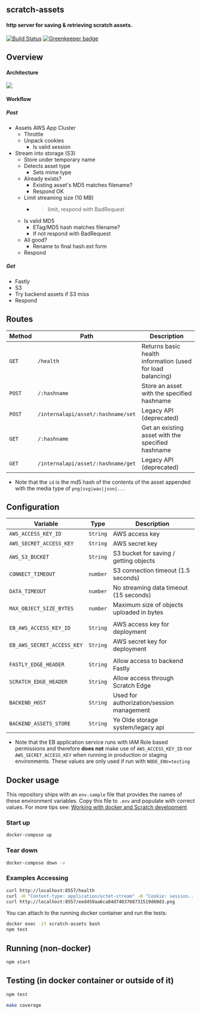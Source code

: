 ## scratch-assets
#### http server for saving & retrieving scratch assets.

[![Build Status](https://travis-ci.com/LLK/scratch-assets.svg?token=xzzHj4ct3SyBTpeqxnx1&branch=develop)](https://travis-ci.com/LLK/scratch-assets)
[![Greenkeeper badge](https://badges.greenkeeper.io/LLK/scratch-assets.svg?token=60538b212e62273e32ba817c779892fede97dd6575a84826f7205bea69338d02&ts=1526475781390)](https://greenkeeper.io/)

## Overview

#### Architecture
![](https://github.com/colbygk/scratch-assets/blob/4aad8750544d500099dea303570016575b69839c/architecture.png)

#### Workflow

##### Post
- Assets AWS App Cluster
    - Throttle
    - Unpack cookies
      - Is valid session
- Stream into storage (S3)
    - Store under temporary name
    - Detects asset type
        - Sets mime type
    - Already exists?
        - Existing asset's MD5 matches filename?
        - Respond OK
    - Limit streaming size (10 MB)
        - > limit, respond with BadRequest
    - Is valid MD5
        - ETag/MD5 hash matches filename?
        - If not respond with BadRequest
    - All good?
        - Rename to final hash.ext form
    - Respond

##### Get
- Fastly
- S3
- Try backend assets if S3 miss
- Respond

## Routes
| Method | Path      | Description                                                 |
| ------ | --------- | ----------------------------------------------------------- |
| `GET`  | `/health` | Returns basic health information (used for load balancing)  |
| `POST` | `/:hashname`    | Store an asset with the specified hashname            |
| `POST` | `/internalapi/asset/:hashname/set`    | Legacy API (deprecated)         |
| `GET`  | `/:hashname`    | Get an existing asset with the specified hashname     |
| `GET`  | `/internalapi/asset/:hashname/get`    | Legacy API (deprecated)         |

* Note that the `id` is the md5 hash of the contents of the asset appended with the media type of `png|svg|wav|json|...`

## Configuration
| Variable                   | Type     | Description                                 |
| -------------------------- | -------- | ------------------------------------------- |
| `AWS_ACCESS_KEY_ID`        | `String` | AWS access key                              |
| `AWS_SECRET_ACCESS_KEY`    | `String` | AWS secret key                              |
| `AWS_S3_BUCKET`            | `String` | S3 bucket for saving / getting objects      |
| `CONNECT_TIMEOUT`          | `number` | S3 connection timeout (1.5 seconds)         |
| `DATA_TIMEOUT`             | `number` | No streaming data timeout (15 seconds)      |
| `MAX_OBJECT_SIZE_BYTES`    | `number` | Maximum size of objects uploaded in bytes   |
|                            |          |                                             |
| `EB_AWS_ACCESS_KEY_ID`     | `String` | AWS access key for deployment               |
| `EB_AWS_SECRET_ACCESS_KEY` | `String` | AWS secret key for deployment               |
|                            |          |                                             |
| `FASTLY_EDGE_HEADER`       | `String` | Allow access to backend Fastly              |
| `SCRATCH_EDGE_HEADER`      | `String` | Allow access through Scratch Edge           |
| `BACKEND_HOST`             | `String` | Used for authorization/session management   |
| `BACKEND_ASSETS_STORE`     | `String` | Ye Olde storage system/legacy api           |




* Note that the EB application service runs with IAM Role based permissions and therefore **does not** make use of `AWS_ACCESS_KEY_ID` nor `AWS_SECRET_ACCESS_KEY` when running in production or staging environments. These values are only used if run with `NODE_ENV=testing`

## Docker usage
This repository ships with an `env.sample` file that provides the names of these environment variables. Copy this file to `.env` and populate with correct values.
For more tips see:  [Working with docker and Scratch development](https://github.com/LLK/scratch-ops/wiki/Working-with-Docker-and-Scratch-Development)

### Start up

```bash
docker-compose up
```

### Tear down

```bash
docker-compose down -v
```

### Examples Accessing

```bash
curl http://localhost:8557/health
curl -H "Content-type: application/octet-stream" -H "Cookie: session..."--data-binary @a.png http://localhost:8557/eed459aa6ca84d7403768731519d60d3.png
curl http://localhost:8557/eed459aa6ca84d7403768731519d60d3.png
```

You can attach to the running docker container and run the tests:

```bash
docker exec -it scratch-assets bash
npm test
```

## Running (non-docker)
```bash
npm start
```

## Testing (in docker container or outside of it)
```bash
npm test
```

```bash
make coverage
```
